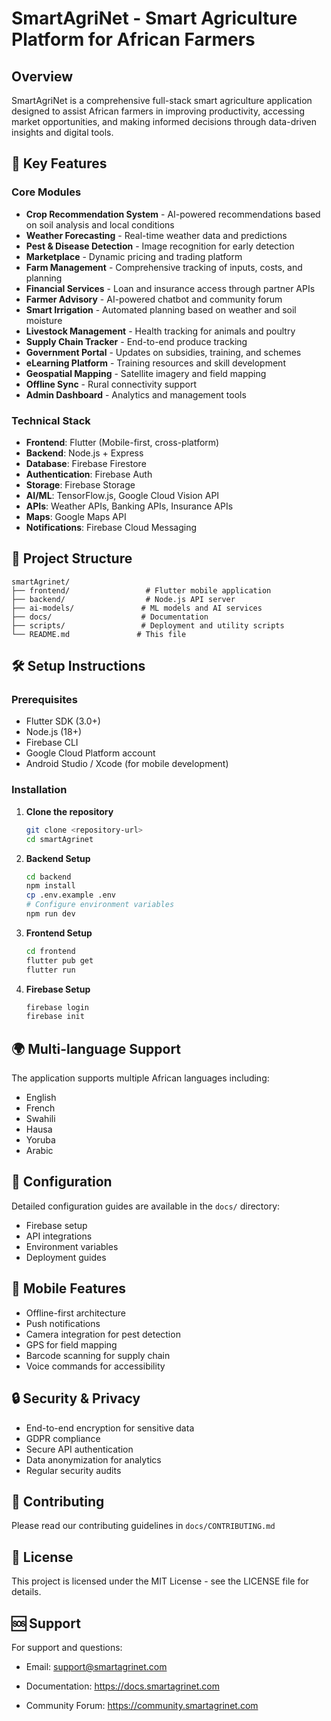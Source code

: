 # SmartAgriNet - Smart Agriculture Platform for African Farmers

## Overview
SmartAgriNet is a comprehensive full-stack smart agriculture application designed to assist African farmers in improving productivity, accessing market opportunities, and making informed decisions through data-driven insights and digital tools.

## 🚀 Key Features

### Core Modules
- **Crop Recommendation System** - AI-powered recommendations based on soil analysis and local conditions
- **Weather Forecasting** - Real-time weather data and predictions
- **Pest & Disease Detection** - Image recognition for early detection
- **Marketplace** - Dynamic pricing and trading platform
- **Farm Management** - Comprehensive tracking of inputs, costs, and planning
- **Financial Services** - Loan and insurance access through partner APIs
- **Farmer Advisory** - AI-powered chatbot and community forum
- **Smart Irrigation** - Automated planning based on weather and soil moisture
- **Livestock Management** - Health tracking for animals and poultry
- **Supply Chain Tracker** - End-to-end produce tracking
- **Government Portal** - Updates on subsidies, training, and schemes
- **eLearning Platform** - Training resources and skill development
- **Geospatial Mapping** - Satellite imagery and field mapping
- **Offline Sync** - Rural connectivity support
- **Admin Dashboard** - Analytics and management tools
### Technical Stack
- **Frontend**: Flutter (Mobile-first, cross-platform)
- **Backend**: Node.js + Express
- **Database**: Firebase Firestore
- **Authentication**: Firebase Auth
- **Storage**: Firebase Storage
- **AI/ML**: TensorFlow.js, Google Cloud Vision API
- **APIs**: Weather APIs, Banking APIs, Insurance APIs
- **Maps**: Google Maps API
- **Notifications**: Firebase Cloud Messaging

## 📁 Project Structure
```
smartAgrinet/
├── frontend/                 # Flutter mobile application
├── backend/                  # Node.js API server
├── ai-models/               # ML models and AI services
├── docs/                    # Documentation
├── scripts/                 # Deployment and utility scripts
└── README.md               # This file
```

## 🛠️ Setup Instructions

### Prerequisites
- Flutter SDK (3.0+)
- Node.js (18+)
- Firebase CLI
- Google Cloud Platform account
- Android Studio / Xcode (for mobile development)

### Installation

1. **Clone the repository**
   ```bash
   git clone <repository-url>
   cd smartAgrinet
   ```

2. **Backend Setup**
   ```bash
   cd backend
   npm install
   cp .env.example .env
   # Configure environment variables
   npm run dev
   ```

3. **Frontend Setup**
   ```bash
   cd frontend
   flutter pub get
   flutter run
   ```

4. **Firebase Setup**
   ```bash
   firebase login
   firebase init
   ```

## 🌍 Multi-language Support
The application supports multiple African languages including:
- English
- French
- Swahili
- Hausa
- Yoruba
- Arabic

## 🔧 Configuration
Detailed configuration guides are available in the `docs/` directory:
- Firebase setup
- API integrations
- Environment variables
- Deployment guides

## 📱 Mobile Features
- Offline-first architecture
- Push notifications
- Camera integration for pest detection
- GPS for field mapping
- Barcode scanning for supply chain
- Voice commands for accessibility

## 🔒 Security & Privacy
- End-to-end encryption for sensitive data
- GDPR compliance
- Secure API authentication
- Data anonymization for analytics
- Regular security audits

## 🤝 Contributing
Please read our contributing guidelines in `docs/CONTRIBUTING.md`

## 📄 License
This project is licensed under the MIT License - see the LICENSE file for details.

## 🆘 Support
For support and questions:
- Email: support@smartagrinet.com
- Documentation: https://docs.smartagrinet.com

- Community Forum: https://community.smartagrinet.com 
